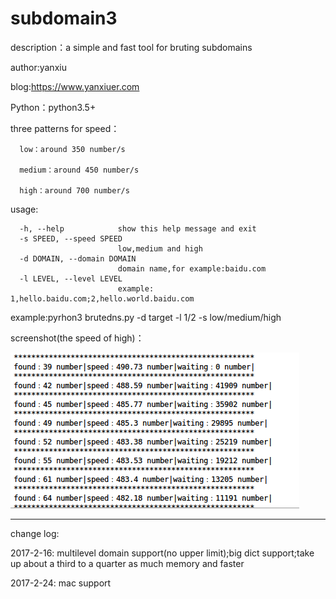# subdomain3
description：a simple and fast tool for bruting subdomains

author:yanxiu

blog:https://www.yanxiuer.com

Python：python3.5+

three patterns for speed：

      low：around 350 number/s
      
      medium：around 450 number/s
      
      high：around 700 number/s 
      
usage:

      -h, --help            show this help message and exit
      -s SPEED, --speed SPEED
                            low,medium and high
      -d DOMAIN, --domain DOMAIN
                            domain name,for example:baidu.com
      -l LEVEL, --level LEVEL
                            example: 1,hello.baidu.com;2,hello.world.baidu.com


example:pyrhon3 brutedns.py -d target -l 1/2 -s low/medium/high

screenshot(the speed of high)：

![](screenshot.png)

----------------------------------------------------------------------------------------
change log:

2017-2-16: multilevel domain support(no upper limit);big dict support;take up about a third to a quarter as much memory and faster

2017-2-24: mac support